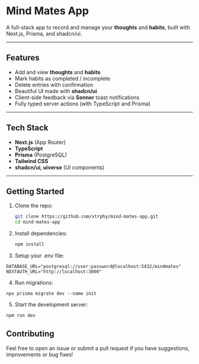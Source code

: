 # Mind Mates App

A full-stack app to record and manage your **thoughts** and **habits**, built with Next.js, Prisma, and shadcn/ui.

---

## Features

- Add and view **thoughts** and **habits**
- Mark habits as completed / incomplete
- Delete entries with confirmation
- Beautiful UI made with **shadcn/ui**
- Client-side feedback via **Sonner** toast notifications
- Fully typed server actions (with TypeScript and Prisma)

---

## Tech Stack

- **Next.js** (App Router)
- **TypeScript**
- **Prisma** (PostgreSQL)
- **Tailwind CSS**
- **shadcn/ui, uiverse** (UI components)

---

## Getting Started

1. Clone the repo:
   ```bash
   git clone https://github.com/xtrphy/mind-mates-app.git
   cd mind-mates-app
   ```

2. Install dependencies:
      ```bash
      npm install
      ```
      
3. Setup your .env file:
```env
DATABASE_URL="postgresql://user:password@localhost:5432/mindmates"
NEXTAUTH_URL="http://localhost:3000"
```

4. Run migrations:
```basg
npx prisma migrate dev --name init
```

5. Start the development server:
```bash
npm run dev
```

## Contributing

Feel free to open an issue or submit a pull request if you have suggestions, improvements or bug fixes!
